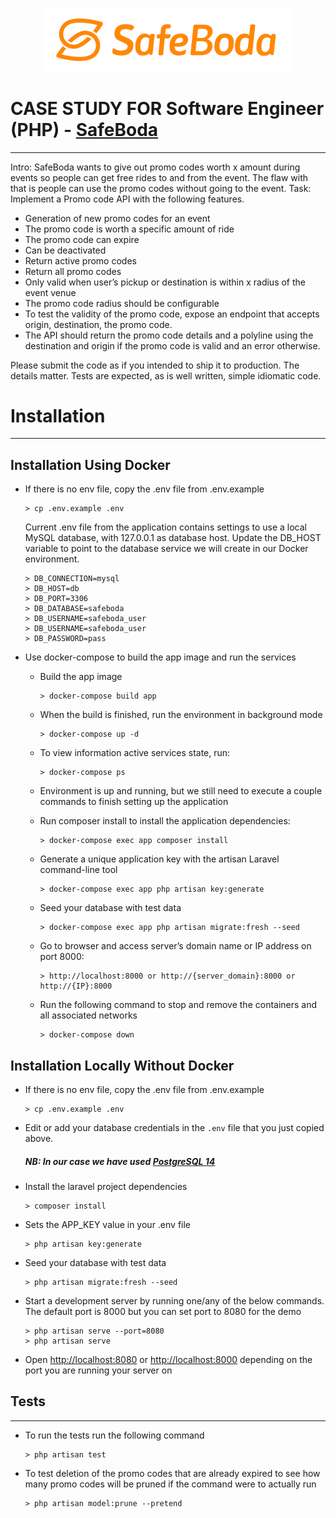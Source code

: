 <p align="center"><a href="https://safeboda.com/ke/" target="_blank"><img src="https://github.com/jeremy02/promocodes-api/blob/master/public/images/safeboda_logo.png?raw=true" width="400"></a></p>

# CASE STUDY FOR Software Engineer (PHP) - [SafeBoda](https://safeboda.com)

---
Intro: SafeBoda wants to give out promo codes worth x amount during events so people can get
free rides to and from the event. The flaw with that is people can use the promo codes without
going to the event.
Task: Implement a Promo code API with the following features.
- Generation of new promo codes for an event
- The promo code is worth a specific amount of ride
- The promo code can expire
- Can be deactivated
- Return active promo codes
- Return all promo codes
- Only valid when user’s pickup or destination is within x radius of the event venue
- The promo code radius should be configurable
- To test the validity of the promo code, expose an endpoint that accepts origin,
  destination, the promo code.
- The API should return the promo code details and a polyline using the destination and
  origin if the promo code is valid and an error otherwise.

Please submit the code as if you intended to ship it to production. The details matter. Tests are expected, as is well written, simple idiomatic code.

# Installation

---

## Installation Using Docker

- If there is no env file, copy the .env file from .env.example
    ```
    > cp .env.example .env
    ```

  Current .env file from the application contains settings to use a local MySQL database, with 127.0.0.1 as database host.
  Update the DB_HOST variable to point to the database service we will create in our Docker environment.
    ```
    > DB_CONNECTION=mysql
    > DB_HOST=db
    > DB_PORT=3306
    > DB_DATABASE=safeboda
    > DB_USERNAME=safeboda_user
    > DB_USERNAME=safeboda_user
    > DB_PASSWORD=pass
    ```

- Use docker-compose to build the app image and run the services

  - Build the app image
    ```
    > docker-compose build app
    ```
  - When the build is finished, run the environment in background mode
    ```
    > docker-compose up -d
    ```
  - To view information active services state, run:
    ```
    > docker-compose ps
    ```
  - Environment is up and running, but we still need to execute a couple commands to finish setting up the application
  - Run composer install to install the application dependencies:
    ```
    > docker-compose exec app composer install
    ```
  - Generate a unique application key with the artisan Laravel command-line tool
    ```
    > docker-compose exec app php artisan key:generate
    ```
  - Seed your database with test data
    ```
    > docker-compose exec app php artisan migrate:fresh --seed
    ```
  - Go to browser and access server’s domain name or IP address on port 8000:
    ```
    > http://localhost:8000 or http://{server_domain}:8000 or http://{IP}:8000
    ```

  - Run the following command to stop and remove the containers and all associated networks
    ```
    > docker-compose down
    ```
  
## Installation Locally Without Docker

- If there is no env file, copy the .env file from .env.example
    ```
    > cp .env.example .env
    ```

- Edit or add your database credentials in the `.env` file that you just copied above.
    ##### NB: In our case we have used [PostgreSQL 14](https://www.postgresql.org/)
- Install the laravel project dependencies
    ```
    > composer install
    ```
- Sets the APP_KEY value in your .env file
    ```
    > php artisan key:generate
    ```
- Seed your database with test data
    ```
    > php artisan migrate:fresh --seed
    ```
- Start a development server by running one/any of the below commands. The default port is 8000 but you can set port to 8080 for the demo
    ```
    > php artisan serve --port=8080
    > php artisan serve
    ```
- Open [http://localhost:8080](http://localhost:8080) or [http://localhost:8000](http://localhost:8000) depending on the port you are running
  your server on


## Tests

---
- To run the tests run the following command
    ```
    > php artisan test
    ```
 
- To test deletion of the promo codes that are already expired to see how many promo codes will be pruned if the command were to actually run
    ```
    > php artisan model:prune --pretend
    ```
